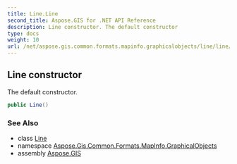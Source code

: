 ```yaml
---
title: Line.Line
second_title: Aspose.GIS for .NET API Reference
description: Line constructor. The default constructor
type: docs
weight: 10
url: /net/aspose.gis.common.formats.mapinfo.graphicalobjects/line/line/
---
```

## Line constructor

The default constructor.

```csharp
public Line()
```

### See Also

* class [Line](../)
* namespace [Aspose.Gis.Common.Formats.MapInfo.GraphicalObjects](../../line/)
* assembly [Aspose.GIS](../../../)



